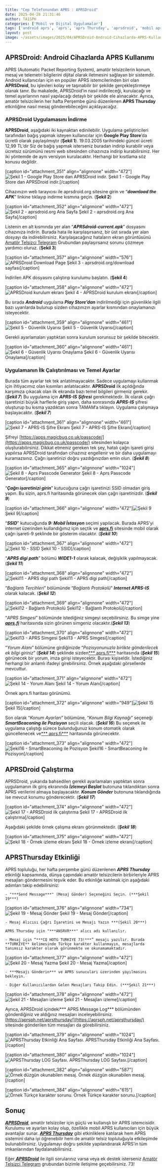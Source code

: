 ```yaml
---
title: "Cep Telefonundan APRS : APRSDroid"
date: 2025-04-28 21:31:46
author: TA1SPH
categories: ['Mobil ve Dijital Uygulamalar']
tags: ['android aprs', 'aprs', 'aprs Thursday', 'aprsdroid', 'mobil aprs kullanımı']
layout: post
image: ~/assets/images/2025/04/APRSDroid-Android-Cihazlarda-APRS-Kullanimi.png
---
```


## **APRSDroid: Android Cihazlarda APRS Kullanımı**
APRS (Automatic Packet Reporting System), amatör telsizcilerin konum, mesaj ve telemetri bilgilerini dijital olarak iletmesini sağlayan bir sistemdir. Android kullanıcıları için en popüler APRS istemcilerinden biri olan **APRSDroid**, bu işlevleri kolay ve taşınabilir bir şekilde gerçekleştirmeye olanak tanır. Bu makalede, APRSDroid’in nasıl indirileceği, kurulacağı ve temel ayarlarının nasıl yapılacağı detaylı bir şekilde ele alınacaktır. Ayrıca, amatör telsizcilerin her hafta Perşembe günü düzenlenen **APRS Thursday** etkinliğine nasıl mesaj gönderebileceğini açıklayacağız.
### **APRSDroid Uygulamasını İndirme**

**APRSDroid**, aşağıdaki iki kaynaktan edinilebilir. Uygulama geliştiricileri tarafından bağış yapmak isteyen kullanıcılar için **Google Play Store**’da ücretli olarak paylaşılmıştır (**Şekil 1**). 19.03.2005 tarihindeki güncel ücreti 12,99 TL’dir Siz de bağış yapmak isterseniz buradan indirip kurabilir veya ücretsiz sürümünü resmi web sitesinden cihazınıza indirip kurabilirsiniz. Her iki yöntemde de aynı versiyon kurulacaktır. Herhangi bir kısıtlama söz konusu değildir.

[caption id="attachment_351" align="alignnone" width="472"]![Şekil 1 - Google Play Store dan APRSDroid indir.](/assets/images/2025/04/Sekil-1-472x1024.jpeg) Şekil 1 - Google Play Store dan APRSDroid indir.[/caption]

Cihazınızın web tarayıcısı ile aprsdroid.org sitesine girin ve “***download the APK***” linkine tıklayıp indirme kısmına geçin. (**Şekil 2**)

[caption id="attachment_352" align="alignnone" width="472"]![Şekil 2 - aprsdroid.org Ana Sayfa](/assets/images/2025/04/Sekil-2-472x1024.jpeg) Şekil 2 - aprsdroid.org Ana Sayfa[/caption]

Listenin en alt kısmında yer alan “***APRSdroid-current.apk***” dosyasını cihazınıza indirin. Burada hata ile karşılaşırsanız, bir üst sırada yer alan dosyayı da indirebilirsiniz. Karşılaşacağınız hataların ekran görüntüsünü [Amatör Telsizci Telegram](https://t.me/amatortelsizci/1) Grubundan paylaşırsanız sorunu çözmeye yardımcı oluruz. (**Şekil 3**)

[caption id="attachment_357" align="alignnone" width="576"]![APRSDroid Download Page](/assets/images/2025/04/Sekil-3-e1745853692994-576x1024.jpeg) Şekil 3 - aprsdroid.org/download sayfası[/caption]

İndirilen APK dosyasını çalıştırıp kurulumu başlatın. (**Şekil 4**)

[caption id="attachment_358" align="alignnone" width="472"]![APRSDroid kurulum ekranı](/assets/images/2025/04/Sekil-4-472x1024.jpeg) Şekil 4 - APRSDroid kurulum ekranı[/caption]

Bu sırada ***Android*** uygulama ***Play Store’dan*** indirilmediği için güvenlikle ilgili bazı uyarılarda bulunup sizden cihazınızın ayarlar kısmından onaylamanızı isteyecektir.

[caption id="attachment_359" align="alignnone" width="461"]![Şekil 5 - Güvenlik Uyarısı](/assets/images/2025/04/Sekil-5-461x1024.jpeg) Şekil 5 - Güvenlik Uyarısı[/caption]

Gerekli ayarlamaları yaptıktan sonra kurulum sorunsuz bir şekilde bitecektir.

[caption id="attachment_360" align="alignnone" width="461"]![Şekil 6 - Güvenlik Uyarısı Onaylama](/assets/images/2025/04/Sekil-6-461x1024.jpeg) Şekil 6 - Güvenlik Uyarısı Onaylama[/caption]

### 
### **Uygulamanın İlk Çalıştırılması ve Temel Ayarlar**

Burada tüm ayarlar tek tek anlatılmayacaktır. Sadece uygulamayı kullanmak için ihtiyacımız olan kısımları anlatılacaktır. **APRSDroid** ilk açıldığında karşımıza çıkacak olan ilk ekranda bazı temel bilgileri girmeniz gerekir. (***Şekil 7***) Bu uygulama için ***APRS-IS** **Şifresi*** gerekmektedir. İlk olarak çağrı işaretinizi büyük harflerle giriş yapın, daha sonrasında ***APRS-IS*** şifresi oluşturup bu kısma yazdıktan sonra TAMAM’a tıklayın. Uygulama çalışmaya başlayacaktır. (***Şekil 7***)

[caption id="attachment_361" align="alignnone" width="461"]![Şekil 7 - APRS-IS Şifre Ekranı](/assets/images/2025/04/Sekil-7-461x1024.jpeg) Şekil 7 - APRS-IS Şifre Ekranı[/caption]

Şifreyi [https://apps.magicbug.co.uk/passcode/](https://apps.magicbug.co.uk/passcode/) sitesinden kolayca oluşturabilirsiniz. Dikkat etmeniz gereken tek şey, hatalı çağrı işareti girişi yapılırsa APRSDroid tarafından cihazınız engellenir ve bir daha uygulamayı kuramazsınız. Çağrı işaretinizi doğru yazdığınızdan emin olun. (***Şekil 8***)

[caption id="attachment_365" align="alignnone" width="1024"]![Şekil 8 - Aprs Passcode Generator](/assets/images/2025/04/Sekil-8-1-1024x536.jpg) Şekil 8 - Aprs Passcode Generator[/caption]

“***Çağrı işaretinizi girin***” kutucuğuna çağrı işaretinizi SSID olmadan giriş yapın. Bu sizin, aprs.fi haritasında görünecek olan çağrı işaretinizdir. (***Şekil 9***)

[caption id="attachment_366" align="alignnone" width="472"]![Şekil 9](/assets/images/2025/04/Sekil-9-472x1024.jpeg) Şekil 9[/caption]

“***SSID***” kutucuğunda ***9: Mobil İstasyon*** seçimi yapılacak. Burada APRS’yi internet üzerinden kullandığımız için seçtik ve [**aprs.fi**](http://aprs.fi) sitesinde mobil olarak çağrı işareti-9 şeklinde bir gösterim olacaktır. (***Şekil 10***)

[caption id="attachment_367" align="alignnone" width="472"]![Şekil 10 - SSID](/assets/images/2025/04/Sekil-10-472x1024.jpeg) Şekil 10 - SSID[/caption]

“***APRS digi path***” bölümü ***WIDE1-1*** olarak kalacak, değişiklik yapılmayacak. (***Şekil 11***)

[caption id="attachment_368" align="alignnone" width="472"]![Şekil11 - APRS digi path](/assets/images/2025/04/Sekil-11-472x1024.jpeg) Şekil11 - APRS digi path[/caption]

“*Bağlantı Tercihleri*” bölümünde “*Bağlantı Protokolü*” ***Internet APRS-IS*** olarak kalacak. (***Şekil 12***)

[caption id="attachment_369" align="alignnone" width="472"]![Şekil12 - Bağlantı Protokolü](/assets/images/2025/04/Sekil-12-472x1024.jpeg) Şekil12 - Bağlantı Protokolü[/caption]

“*APRS Simgesi*” bölümünde istediğiniz simgeyi seçebilirsiniz. Bu simge yine [***aprs.fi***](http://aprs.fi) haritasında sizin görünen simgeniz olacaktır.(***Şekil 13***)

[caption id="attachment_370" align="alignnone" width="472"]![Şekil13 - APRS Simgesi](/assets/images/2025/04/Sekil-13-472x1024.jpeg) Şekil13 - APRS Simgesi[/caption]

“*Yorum Alanı*” bölümüne girdiğinizde “*Pozisyonunuzla birlikte gönderilecek ek bilgi giriniz*” (***Şekil 14***) şeklinde sizden[*** aprs.fi***](http://aprs.fi) haritasında (***Şekil 15***) görünecek bir yorum, imza girişi isteyecektir. Burası kişiseldir. İstediğiniz herhangi bir anlamlı ifadeyi girebilirsiniz. Örnek aşağıdaki görsellerde mevcuttur.

[caption id="attachment_371" align="alignnone" width="472"]![Şekil 14 - Yorum Alanı](/assets/images/2025/04/Sekil-14-472x1024.jpeg) Şekil 14 - Yorum Alanı[/caption]

Örnek aprs.fi haritası görünümü.

[caption id="attachment_372" align="alignnone" width="949"]![Şekil 15](/assets/images/2025/04/Sekil-15.jpg) Şekil 15[/caption]

Son olarak “*Konum Ayarları*” bölümüne, “*Konum Bilgi Kaynağı*” seçeneği ***SmartBeaconing ile Pozisyon*** seçili olacak. (***Şekil 16***) Bu seçenek ile uygulama çalıştığı sürece bulunduğunuz konum otomatik olarak güncellenecek ve[*** aprs.fi***](http://aprs.fi) haritasında görünecektir.

[caption id="attachment_373" align="alignnone" width="472"]![Şekil16 - SmartBeaconing ile Pozisyon](/assets/images/2025/04/Sekil-16-472x1024.jpeg) Şekil16 - SmartBeaconing ile Pozisyon[/caption]

## APRSDroid Çalıştırma

APRSDroid, yukarıda bahsedilen gerekli ayarlamaları yaptıktan sonra uygulamanın ilk giriş ekranında ***İzlemeyi Başlat*** butonuna tıklandıktan sonra APRS verilerini almaya başlayacaktır. ***Konum Gönder*** butonuna tıklandığında ise mevcut konumu gönderecektir. (***Şekil 17***)

[caption id="attachment_374" align="alignnone" width="472"]![Şekil 17 - APRSDroid ilk çalıştırma](/assets/images/2025/04/Sekil-17-472x1024.jpeg) Şekil 17 - APRSDroid ilk çalıştırma[/caption]

Aşağıdaki şekilde örnek çalışma ekranı görünmektedir. (***Şekil 18***)

[caption id="attachment_375" align="alignnone" width="472"]![Şekil 18 - Örnek izleme ekranı](/assets/images/2025/04/Sekil-18-472x1024.jpeg) Şekil 18 - Örnek izleme ekranı[/caption]

## APRSThursday Etkinliği

APRS topluluğu, her hafta perşembe günü düzenlenen ***APRS Thursday*** etkinliği kapsamında, dünya çapındaki amatör telsizcilerin birbirleriyle APRS mesajları göndermesini teşvik eder. Bu etkinliğe katılmak için aşağıdaki adımları takip edebilirsiniz:

 	- "***Send Message***" (Mesaj Gönder) Seçeneğini Seçin. (***Şekil 19***)

[caption id="attachment_376" align="alignnone" width="734"]![Şekil 19 - Mesaj Gönder](/assets/images/2025/04/Sekil-19.jpeg) Şekil 19 - Mesaj Gönder[/caption]

 	- Mesaj Alıcısı Çağrı İşaretini ve Mesajı Yazın ***(Şekil 20***)

 	APRS Thursday için "***ANSRVR***" alıcı adı kullanılır.

 	- Mesaj için “***CQ HOTG TURKIYE 73!***” mesajı yazılır. Burada **TURKIYE** kelimesinde Türkçe karakter kullanmayın, mesajlarda tanımsız karakter olarak görünmekte ve okunamamaktadır.

[caption id="attachment_377" align="alignnone" width="472"]![Şekil 20 - Mesaj Yazma](/assets/images/2025/04/Sekil-20-472x1024.jpeg) Şekil 20 - Mesaj Yazma[/caption]

 	- ***Mesajı Gönderin*** ve APRS sunucuları üzerinden yayılmasını bekleyin.

 	- Diğer Kullanıcılardan Gelen Mesajları Takip Edin. (***Şekil 21***)

[caption id="attachment_378" align="alignnone" width="472"]![Şekil 21 - Mesajları izleme](/assets/images/2025/04/Sekil-21-472x1024.jpeg) Şekil 21 - Mesajları izleme[/caption]

Ayrıca, APRSDroid içindeki*** APRS Message Log*** bölümünden gönderdiğiniz ve aldığınız mesajları inceleyebilirsiniz. [https://aprsph.net/aprsthursday/](https://aprsph.net/aprsthursday/) sitesinde gönderilen tüm mesajları da görebilirsiniz.

[caption id="attachment_379" align="alignnone" width="1024"]![APRSThursday Etkinliği Ana Sayfası.](/assets/images/2025/04/Sekil-22-1024x426.jpg) APRSThursday Etkinliği Ana Sayfası.[/caption]

[caption id="attachment_380" align="alignnone" width="1024"]![APRSThursday LOG Sayfası.](/assets/images/2025/04/Sekil-23-1024x407.jpg) APRSThursday LOG Sayfası.[/caption]

[caption id="attachment_382" align="alignnone" width="587"]![Örnek düzgün okunabilen mesaj.](/assets/images/2025/04/Sekil-24.jpg) Örnek düzgün okunabilen mesaj.[/caption]

[caption id="attachment_384" align="alignnone" width="615"]![Örnek Türkçe karakter sorunu.](/assets/images/2025/04/Sekil-25.jpg) Örnek Türkçe karakter sorunu.[/caption]
## **Sonuç**

[***APRSDroid***](http://aprsdroid.org), amatör telsizciler için güçlü ve kullanışlı bir APRS istemcisidir. Kurulumu ve ayarları kolay olup, özellikle mobil APRS kullanıcıları için büyük avantajlar sunar. [***APRS Thursday***](https://aprsph.net/aprsthursday/) gibi etkinliklere katılarak hem APRS sistemini daha iyi öğrenebilir hem de amatör telsiz topluluğuyla etkileşimde bulunabilirsiniz. Uygulamayı doğru şekilde yapılandırarak APRS’in tüm imkanlarından faydalanabilirsiniz.

Eğer[ ***APRSDroid***](http://aprsdroid.org) ile ilgili sorularınız varsa veya ek destek isterseniz [Amatör Telsizci Telegram](https://t.me/amatortelsizci) grubundan bizimle iletişime geçebilirsiniz. 73!